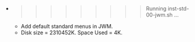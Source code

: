 * >>>>>>>>> Running inst-std-00-jwm.sh ...
  * Add default standard menus in JWM.
  * Disk size = 2310452K. Space Used = 4K.

